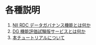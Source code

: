 # 各種説明

1. [NII RDC データガバナンス機能とは何か](./01_dg_function.md)
1. [DG 機能評価試験版サービスとは何か](./02_dg_service.md)
1. [本チュートリアルについて](./03_tutorial.md)
